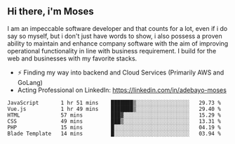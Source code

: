 ## Hi there, i'm Moses

I am an impeccable software developer and that counts for a lot, even if i do say so myself, but i don't just have words to show, i also possess a proven ability to maintain and enhance company software with the aim of improving operational functionality in line with business requirement. I build for the web and businesses with my favorite stacks.
- ⚡ Finding my way into backend and Cloud Services (Primarily AWS and GoLang)
- Acting Professional on LinkedIn: https://linkedin.com/in/adebayo-moses

<!--START_SECTION:waka-->

```text
JavaScript       1 hr 51 mins    ███████▒░░░░░░░░░░░░░░░░░   29.73 %
Vue.js           1 hr 49 mins    ███████▒░░░░░░░░░░░░░░░░░   29.40 %
HTML             57 mins         ███▓░░░░░░░░░░░░░░░░░░░░░   15.29 %
CSS              49 mins         ███▒░░░░░░░░░░░░░░░░░░░░░   13.31 %
PHP              15 mins         █░░░░░░░░░░░░░░░░░░░░░░░░   04.19 %
Blade Template   14 mins         █░░░░░░░░░░░░░░░░░░░░░░░░   03.94 %
```

<!--END_SECTION:waka-->
